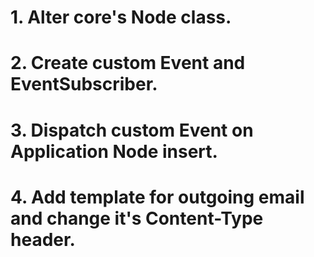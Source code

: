 #
# 1. Alter core's Node class.
# 2. Create custom Event and EventSubscriber.
# 3. Dispatch custom Event on Application Node insert.
# 4. Add template for outgoing email and change it's Content-Type header.
#
